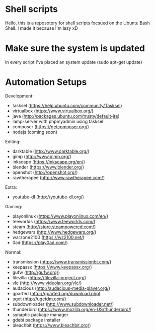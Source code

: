 # Shell scripts

Hello, this is a reposotory for shell scripts focsued on the Ubuntu Bash Shell. I made it because I'm lazy xD

# Make sure the system is updated
In every script I've placed an system update
(sudo apt-get update)

# Automation Setups
Development:
- tasksel (https://help.ubuntu.com/community/Tasksel)
- virtualbox (https://www.virtualbox.org/)
- java (http://packages.ubuntu.com/trusty/default-jre)
- lamp-server with phpmyadmin using tasksel
- composer (https://getcomposer.org/)
- nodejs (coming soon)

Editing:
- darktable (http://www.darktable.org/)
- gimp (http://www.gimp.org/)
- inkscape (https://inkscape.org/en/)
- blender (https://www.blender.org/)
- openshot (http://openshot.org/)
- rawtherapee (http://www.rawtherapee.com/)

Extra:
- youtube-dl (http://youtube-dl.org/)

Gaming:
- playonlinux (https://www.playonlinux.com/en/)
- teeworlds (https://www.teeworlds.com/)
- steam (http://store.steampowered.com/)
- hedgewars (http://www.hedgewars.org/)
- warzone2100 (https://wz2100.net/)
- 0ad (https://play0ad.com/)

Normal:
- transmission (https://www.transmissionbt.com/)
- keepassx (https://www.keepassx.org/)
- gufw (http://gufw.org/)
- filezilla (https://filezilla-project.org/)
- vlc (http://www.videolan.org/vlc/)
- audacious (http://audacious-media-player.org/)
- gparted (http://gparted.org/download.php)
- uget (http://ugetdm.com/)
- subdownloader (http://www.subdownloader.net/)
- thunderbird (https://www.mozilla.org/en-US/thunderbird/)
- synaptic package manager
- gdebi package installer
- bleachbit (https://www.bleachbit.org/)
